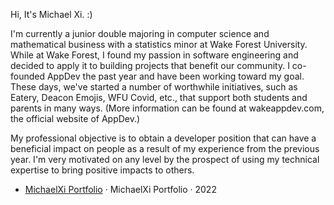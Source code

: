 Hi, It's Michael Xi. :)

I'm currently a junior double majoring in computer science and mathematical business with a statistics minor at Wake Forest University. While at Wake Forest, I found my passion in software engineering and decided to apply it to building projects that benefit our community. I co-founded AppDev the past year and have been working toward my goal. These days, we've started a number of worthwhile initiatives, such as Eatery, Deacon Emojis, WFU Covid, etc., that support both students and parents in many ways. (More information can be found at wakeappdev.com, the official website of AppDev.)

My professional objective is to obtain a developer position that can have a beneficial impact on people as a result of my experience from the previous year. I'm very motivated on any level by the prospect of using my technical expertise to bring positive impacts to others.

- [MichaelXi Portfolio][1] · MichaelXi Portfolio · 2022


[1]: https://michaelxi.com/

